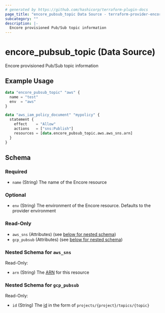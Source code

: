 ```yaml
---
# generated by https://github.com/hashicorp/terraform-plugin-docs
page_title: "encore_pubsub_topic Data Source - terraform-provider-encore"
subcategory: ""
description: |-
  Encore provisioned Pub/Sub topic information
---
```


# encore_pubsub_topic (Data Source)

Encore provisioned Pub/Sub topic information

## Example Usage

```terraform
data "encore_pubsub_topic" "aws" {
  name = "test"
  env  = "aws"
}

data "aws_iam_policy_document" "mypolicy" {
  statement {
    effect    = "Allow"
    actions   = ["sns:Publish"]
    resources = [data.encore_pubsub_topic.aws.aws_sns.arn]
  }
}
```

<!-- schema generated by tfplugindocs -->
## Schema

### Required

- `name` (String) The name of the Encore resource

### Optional

- `env` (String) The environment of the Encore resource. Defaults to the provider environment

### Read-Only

- `aws_sns` (Attributes) (see [below for nested schema](#nestedatt--aws_sns))
- `gcp_pubsub` (Attributes) (see [below for nested schema](#nestedatt--gcp_pubsub))

<a id="nestedatt--aws_sns"></a>
### Nested Schema for `aws_sns`

Read-Only:

- `arn` (String) The [ARN](https://docs.aws.amazon.com/IAM/latest/UserGuide/reference-arns.html) for this resource


<a id="nestedatt--gcp_pubsub"></a>
### Nested Schema for `gcp_pubsub`

Read-Only:

- `id` (String) The [id](https://cloud.google.com/apis/design/resource_names#id) in the form of `projects/{project}/topics/{topic}`
